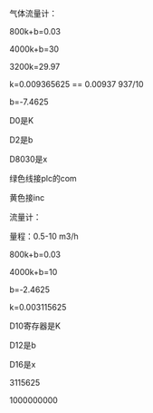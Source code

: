 

气体流量计：

800k+b=0.03

4000k+b=30

3200k=29.97

k=0.009365625 == 0.00937  937/10

b=-7.4625



D0是K

D2是b

D8030是x



绿色线接plc的com

黄色接inc



流量计：

量程：0.5-10 m3/h

800k+b=0.03

4000k+b=10



b=-2.4625

k=0.003115625



D10寄存器是K

D12是b

D16是x





3115625

1000000000

